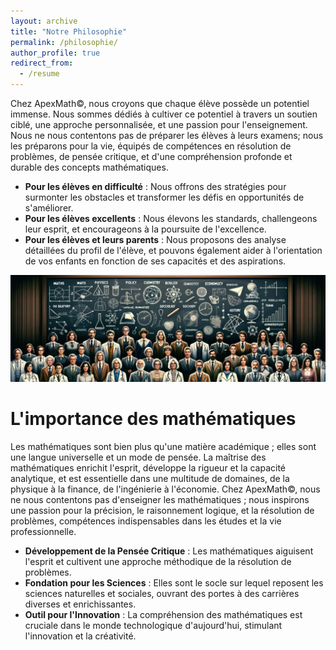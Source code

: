 ```yaml
---
layout: archive
title: "Notre Philosophie"
permalink: /philosophie/
author_profile: true
redirect_from:
  - /resume
---
```

Chez ApexMath©, nous croyons que chaque élève possède un potentiel immense. Nous sommes dédiés à cultiver ce potentiel à travers un soutien ciblé, une approche personnalisée, et une passion pour l'enseignement. Nous ne nous contentons pas de préparer les élèves à leurs examens; nous les préparons pour la vie, équipés de compétences en résolution de problèmes, de pensée critique, et d'une compréhension profonde et durable des concepts mathématiques.

- <b> Pour les élèves en difficulté</b> : Nous offrons des stratégies pour surmonter les obstacles et transformer les défis en opportunités de s'améliorer.
- <b> Pour les élèves excellents</b> : Nous élevons les standards, challengeons leur esprit, et encourageons à la poursuite de l'excellence.
- <b> Pour les élèves et leurs parents</b> : Nous proposons des analyse détaillées du profil de l'élève, et pouvons également aider à l'orientation de vos enfants en fonction de ses capacités et des aspirations.

![teacher](/images/teachers.png)

L'importance des mathématiques
===

Les mathématiques sont bien plus qu'une matière académique ; elles sont une langue universelle et un mode de pensée. La maîtrise des mathématiques enrichit l'esprit, développe la rigueur et la capacité analytique, et est essentielle dans une multitude de domaines, de la physique à la finance, de l'ingénierie à l'économie. Chez ApexMath©, nous ne nous contentons pas d'enseigner les mathématiques ; nous inspirons une passion pour la précision, le raisonnement logique, et la résolution de problèmes, compétences indispensables dans les études et la vie professionnelle.

- <b>Développement de la Pensée Critique</b> : Les mathématiques aiguisent l'esprit et cultivent une approche méthodique de la résolution de problèmes.
- <b>Fondation pour les Sciences</b> : Elles sont le socle sur lequel reposent les sciences naturelles et sociales, ouvrant des portes à des carrières diverses et enrichissantes.
- <b>Outil pour l'Innovation</b> : La compréhension des mathématiques est cruciale dans le monde technologique d'aujourd'hui, stimulant l'innovation et la créativité.

